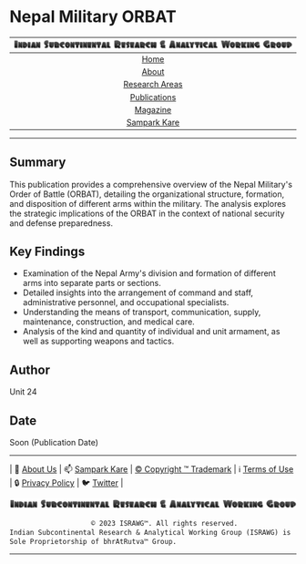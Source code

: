 # Nepal Military ORBAT

| ![ISRAWG Logo](../../text_logo.png) |
| :-------------------------------------------------: |
| [Home](../../home.md) |
| [About](../../aboutus/about.md) |
| [Research Areas](../../aboutus/research.md) |
| [Publications](../publications.md) |
| [Magazine](../../magazine/magazine.md) |
| [Sampark Kare](../../aboutus/sampark.md) |

___

## Summary

This publication provides a comprehensive overview of the Nepal Military's Order of Battle (ORBAT), detailing the organizational structure, formation, and disposition of different arms within the military. The analysis explores the strategic implications of the ORBAT in the context of national security and defense preparedness.

## Key Findings

- Examination of the Nepal Army's division and formation of different arms into separate parts or sections.
- Detailed insights into the arrangement of command and staff, administrative personnel, and occupational specialists.
- Understanding the means of transport, communication, supply, maintenance, construction, and medical care.
- Analysis of the kind and quantity of individual and unit armament, as well as supporting weapons and tactics.

## Author

Unit 24

## Date

Soon (Publication Date)

___

| 📝 [About Us](../../aboutus/about.md) | 📫 [Sampark Kare](../../aboutus/sampark.md) | [© Copyright ™️ Trademark](../../aboutus/copyright&trademark.md) | ℹ️  [Terms of Use](../../aboutus/termsofuse.md) | 🔒 [Privacy Policy](../../aboutus/privacy&policy.md) | 🐦 [Twitter](https://twitter.com/israwg_) |

![Indian Subcontinental Research & Analytical Working Group (ISRAWG)](../../text_logo.png)


                        © 2023 ISRAWG™️. All rights reserved. 
    Indian Subcontinental Research & Analytical Working Group (ISRAWG) is Sole Proprietorship of bhrAtRutva™️ Group.
___
